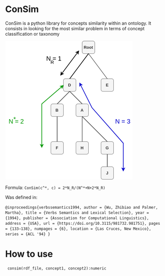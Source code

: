 # ConSim
ConSim is a python library for concepts similarity within an ontology. It consists in looking for the most similar problem in terms of concept classification or taxonomy

![Concept similarity](images/simgraph.png "Concept similarity illustration")

Formula: `ConSim(c^*, c) = 2*N_R/(N^*+N+2*N_R)`

Was defined in:

`
@inproceedings{verbssemantics1994,
	author = {Wu, Zhibiao and Palmer, Martha},
	title = {Verbs Semantics and Lexical Selection},
	year = {1994},
	publisher = {Association for Computational Linguistics},
	address = {USA},
	url = {https://doi.org/10.3115/981732.981751},
	pages = {133–138},
	numpages = {6},
	location = {Las Cruces, New Mexico},
	series = {ACL '94}
}
`

# How to use

`` consim(rdf_file, concept1, concept2):numeric``